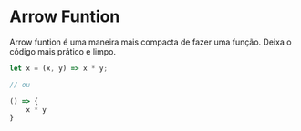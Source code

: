 # Arrow Funtion

Arrow funtion é uma maneira mais compacta de fazer uma função. Deixa o código mais prático e limpo.

```javascript
let x = (x, y) => x * y;

// ou

() => {
    x * y   
}

```